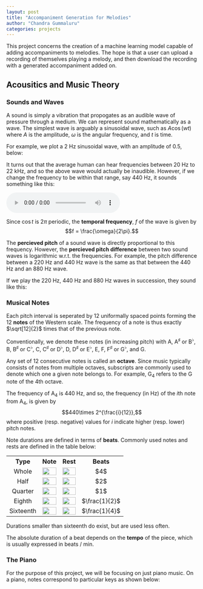 ```yaml
---
layout: post
title: "Accompaniment Generation for Melodies"
author: "Chandra Gummaluru"
categories: projects
---
```


This project concerns the creation of a machine learning model capable of adding accompaniments to melodies. The hope is that a user can upload a recording of themselves playing a melody, and then download the recording with a generated accompaniment added on.

## Acousitics and Music Theory
### Sounds and Waves
A sound is simply a vibration that propogates as an audible wave of pressure through a medium. We can represent sound mathematically as a wave. The simplest wave is arguably a sinusoidal wave, such as $A\cos(wt)$ where $A$ is the amplitude, $\omega$ is the angular frequency, and $t$ is time.

For example, we plot a 2 Hz sinusoidal wave, with an amplitude of 0.5, below:

It turns out that the average human can hear frequencies between 20 Hz to 22 kHz, and so the above wave would actually be inaudible. However, if we change the frequency to be within that range, say 440 Hz, it sounds something like this:

<audio controls src="https://github.com/chandra-gummaluru/chandra-gummaluru.github.io/raw/46cfd9d7f4f59a3df411da0092624402276d2c33/assets/440hz_wave.wav"></audio>

Since $\cos{t}$ is $2\pi$ periodic, the **temporal frequency**, $f$ of the wave is given by
$$f = \frac{\omega}{2\pi}.$$

The **percieved pitch** of a sound wave is directly proportional to this frequency. However, the **percieved pitch difference** between two sound waves is logarithmic w.r.t. the frequencies. For example, the pitch difference between a 220 Hz and 440 Hz wave is the same as that between the 440 Hz and an 880 Hz wave.

If we play the 220 Hz, 440 Hz and 880 Hz waves in succession, they sound like this:

### Musical Notes

Each pitch interval is seperated by 12 uniformally spaced points forming the 12 **notes** of the Western scale. The frequency of a note is thus exactly $\sqrt[12]{2}$ times that of the previous note. 

Conventionally, we denote these notes (in increasing pitch) with $\mathrm{A}$, $\mathrm{A}^♯$ or $\mathrm{B}^♭$, $\mathrm{B}$, $\mathrm{B}^♯$ or $\mathrm{C}^♭$, $\mathrm{C}$, $\mathrm{C}^♯$ or $\mathrm{D}^♭$, $\mathrm{D}$, $\mathrm{D}^♯$ or $\mathrm{E}^♭$, $\mathrm{E}$, $\mathrm{F}$, $\mathrm{F}^♯$ or $\mathrm{G}^♭$, and $\mathrm{G}$.

Any set of 12 consecutive notes is called an **octave**. Since music typically consists of notes from multiple octaves, subscripts are commonly used to denote which one a given note belongs to. For example, $\mathrm{G}_4$ refers to the $\mathrm{G}$ note of the 4th octave.

The frequency of $\mathrm{A}_4$ is 440 Hz, and so, the frequency (in Hz) of the $i$th note from $\mathrm{A}_4$, is given by $$440\times 2^{\frac{i}{12}},$$
where positive (resp. negative) values for $i$ indicate higher (resp. lower) pitch notes.

Note durations are defined in terms of **beats**. Commonly used notes and rests are defined in the table below:

<table width = 50%>
  <tr>
    <th style="text-align:center">Type</th>
    <th style="text-align:center">Note</th>
    <th style="text-align:center">Rest</th>
    <th style="text-align:center">Beats</th>
  </tr>
  <tr>
    <td style="text-align:center">Whole</td>
    <td><img src = "Music-wholenote.svg", width = 100% </img></td>
    <td><img src = "Music-wholerest.svg", width = 100% </img></td>
    <td style="text-align:center">$4$</td>
  </tr>
  <tr>
    <td style="text-align:center">Half</td>
    <td><img src = "Music-halfnote.svg", width = 100% </img></td>
    <td><img src = "Music-halfrest.svg", width = 100% </img></td>      
    <td style="text-align:center">$2$</td>
  </tr>
  <tr>
    <td style="text-align:center">Quarter</td>
    <td><img src = "Music-quarternote.svg", width = 100% </img></td>
    <td><img src = "Music-quarterrest.svg", width = 100% </img></td>    
    <td style="text-align:center">$1$</td>
  </tr>
  <tr>
    <td style="text-align:center">Eighth</td>
    <td><img src = "Music-eighthnote.svg", width = 100% </img></td>
    <td><img src = "Music-eighthrest.svg", width = 100% </img></td>
    <td style="text-align:center">$\frac{1}{2}$</td>
  </tr>
  <tr>
    <td style="text-align:center">Sixteenth</td>
    <td><img src = "Music-sixteenthnote.svg", width = 100% </img></td>
    <td><img src = "Music-sixteenthrest.svg", width = 100% </img></td>
    <td style="text-align:center">$\frac{1}{4}$</td>
  </tr>
</table>
Durations smaller than sixteenth do exist, but are used less often.

The absolute duration of a beat depends on the **tempo** of the piece, which is usually expressed in beats / min.

### The Piano
For the purpose of this project, we will be focusing on just piano music. On a piano, notes correspond to particular keys as shown below:

